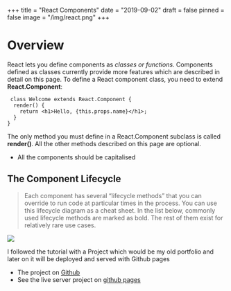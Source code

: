 +++
title = "React Components"
date = "2019-09-02"
draft = false
pinned = false
image = "/img/react.png"
+++
# Overview

React lets you define components as _classes or functions_. Components defined as classes currently provide more features which are described in detail on this page. To define a React component class, you need to extend **React.Component**:

```
 class Welcome extends React.Component {
  render() {
    return <h1>Hello, {this.props.name}</h1>;
  }
}
```

The only method you must define in a React.Component subclass is called **render()**. All the other methods described on this page are optional.

* All the components should be capitalised 

## The Component Lifecycle

> Each component has several “lifecycle methods” that you can override to run code at particular times in the process. You can use this lifecycle diagram as a cheat sheet. In the list below, commonly used lifecycle methods are marked as bold. The rest of them exist for relatively rare use cases.

![](/img/lifecycles.jpg)

I followed the tutorial with a Project which would be my old portfolio and later on it will be deployed and served with Github pages

* The project on [Github](https://github.com/chiarabdy/my-portfolio)
* See the live server project on [github pages](http://chiarabdy.github.io/my-portfolio)
